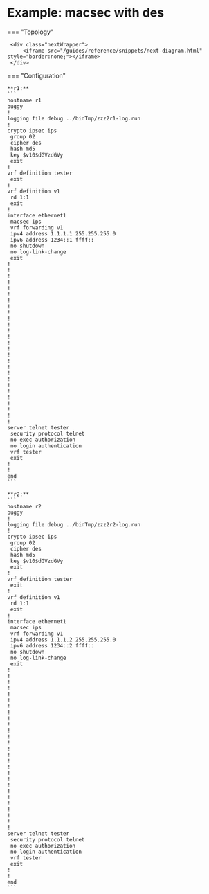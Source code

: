 # Example: macsec with des
    
=== "Topology"
    
     <div class="nextWrapper">
         <iframe src="/guides/reference/snippets/next-diagram.html" style="border:none;"></iframe>
     </div>

    
=== "Configuration"
    
    **r1:**
    ```
    hostname r1
    buggy
    !
    logging file debug ../binTmp/zzz2r1-log.run
    !
    crypto ipsec ips
     group 02
     cipher des
     hash md5
     key $v10$dGVzdGVy
     exit
    !
    vrf definition tester
     exit
    !
    vrf definition v1
     rd 1:1
     exit
    !
    interface ethernet1
     macsec ips
     vrf forwarding v1
     ipv4 address 1.1.1.1 255.255.255.0
     ipv6 address 1234::1 ffff::
     no shutdown
     no log-link-change
     exit
    !
    !
    !
    !
    !
    !
    !
    !
    !
    !
    !
    !
    !
    !
    !
    !
    !
    !
    !
    !
    !
    !
    !
    !
    !
    !
    !
    server telnet tester
     security protocol telnet
     no exec authorization
     no login authentication
     vrf tester
     exit
    !
    !
    end
    ```
    
    **r2:**
    ```
    hostname r2
    buggy
    !
    logging file debug ../binTmp/zzz2r2-log.run
    !
    crypto ipsec ips
     group 02
     cipher des
     hash md5
     key $v10$dGVzdGVy
     exit
    !
    vrf definition tester
     exit
    !
    vrf definition v1
     rd 1:1
     exit
    !
    interface ethernet1
     macsec ips
     vrf forwarding v1
     ipv4 address 1.1.1.2 255.255.255.0
     ipv6 address 1234::2 ffff::
     no shutdown
     no log-link-change
     exit
    !
    !
    !
    !
    !
    !
    !
    !
    !
    !
    !
    !
    !
    !
    !
    !
    !
    !
    !
    !
    !
    !
    !
    !
    !
    !
    !
    server telnet tester
     security protocol telnet
     no exec authorization
     no login authentication
     vrf tester
     exit
    !
    !
    end
    ```
